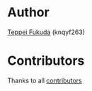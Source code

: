 # Author

[Teppei Fukuda][knqyf263] (knqyf263)

# Contributors

Thanks to all [contributors][contributors]

[knqyf263]: https://github.com/knqyf263
[contributors]: https://github.com/khulnasoft-lab/vul/graphs/contributors